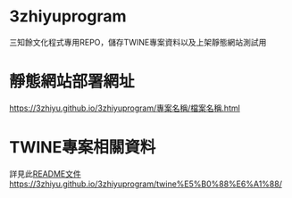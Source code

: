 # 3zhiyuprogram
三知餘文化程式專用REPO，儲存TWINE專案資料以及上架靜態網站測試用

# 靜態網站部署網址
https://3zhiyu.github.io/3zhiyuprogram/專案名稱/檔案名稱.html

# TWINE專案相關資料
詳見此[README文件](https://3zhiyu.github.io/3zhiyuprogram/twine%E5%B0%88%E6%A1%88/)https://3zhiyu.github.io/3zhiyuprogram/twine%E5%B0%88%E6%A1%88/
